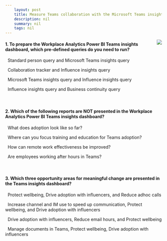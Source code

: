 ```yaml
---
    layout: post
    title: Measure Teams collaboration with the Microsoft Teams insights dashboard in Workplace Analytics 
    description: nil
    summary: nil
    tags: nil
---
```



 <a target="_blank" href="https://docs.microsoft.com/en-us/learn/modules/workplace-analytics-teams-insights/knowledge-check/"><i class="fas fa-external-link-alt"></i> </a>
 <img align="right" src="https://docs.microsoft.com/en-us/learn/achievements/measure-teams-collaboration-with-the-teams-insights-dashboard-in-workplace-analytics.svg">
####  1. To prepare the Workplace Analytics Power BI Teams insights dashboard, which pre-defined queries do you need to run?


<i class='far fa-square'></i> &nbsp;&nbsp;Standard person query and Microsoft Teams insights query

<i class='far fa-square'></i> &nbsp;&nbsp;Collaboration tracker and Influence insights query

<i class='fas fa-check-square' style='color: Dodgerblue;'></i> &nbsp;&nbsp;Microsoft Teams insights query and Influence insights query

<i class='far fa-square'></i> &nbsp;&nbsp;Influence insights query and Business continuity query
<br />
<br />
<br />

####  2. Which of the following reports are NOT presented in the Workplace Analytics Power BI Teams insights dashboard?


<i class='far fa-square'></i> &nbsp;&nbsp;What does adoption look like so far?

<i class='far fa-square'></i> &nbsp;&nbsp;Where can you focus training and education for Teams adoption?

<i class='fas fa-check-square' style='color: Dodgerblue;'></i> &nbsp;&nbsp;How can remote work effectiveness be improved?

<i class='far fa-square'></i> &nbsp;&nbsp;Are employees working after hours in Teams?
<br />
<br />
<br />

####  3. Which three opportunity areas for meaningful change are presented in the Teams insights dashboard?


<i class='far fa-square'></i> &nbsp;&nbsp;Protect wellbeing, Drive adoption with influencers, and Reduce adhoc calls

<i class='fas fa-check-square' style='color: Dodgerblue;'></i> &nbsp;&nbsp;Increase channel and IM use to speed up communication, Protect wellbeing, and Drive adoption with influencers

<i class='far fa-square'></i> &nbsp;&nbsp;Drive adoption with influencers, Reduce email hours, and Protect wellbeing

<i class='far fa-square'></i> &nbsp;&nbsp;Manage documents in Teams, Protect wellbeing, Drive adoption with influencers
<br />
<br />
<br />
